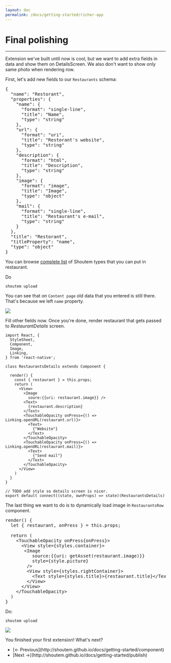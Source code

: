 ```yaml
---
layout: doc
permalink: /docs/getting-started/richer-app
---
```


# Final polishing
<hr />

Extension we've built until now is cool, but we want to add extra fields in data and show them on DetailsScreen. We also don't want to show only same photo when rendering row.

First, let's add new fields to our `Restaurants` schema:

<pre>
{
  "name": "Restorant",
  "properties": {
    "name": {
      "format": "single-line",
      "title": "Name",
      "type": "string"
    },
<span class="newCode">    "url": {
      "format": "uri",
      "title": "Restorant's website",
      "type": "string"
    },
    "description": {
      "format": "html",
      "title": "Description",
      "type": "string"
    },
    "image": {
      "format": "image",
      "title": "Image",
      "type": "object"
    },
    "mail": {
      "format": "single-line",
      "title": "Restaurant's e-mail",
      "type": "string"
    }</span>
  },
  "title": "Restorant",
  "titleProperty": "name",
  "type": "object"
}
</pre>

You can browse [complete list](TODO) of Shoutem types that you can put in restaurant.

Do 
```
shoutem upload
```

You can see that on `Content page` old data that you entered is still there. That's because we left `name` property. 

<p class="image">
<img src='http://shoutem.github.io/img/getting-started/cms-restaurants-details.png'/>
</p>

Fill other fields now. Once you're done, render restaurant that gets passed to _RestaurantDetails_ screen.

```
import React, {
  StyleSheet,
  Component,
  Image,
  Linking,
} from 'react-native';

class RestaurantsDetails extends Component {

  render() {
    const { restaurant } = this.props;
    return (
      <View>
        <Image
          soure:{{uri: restaurant.image}} />
        <Text>
          {restaurant.description}
        </Text>
        <TouchableOpacity onPress={() => Linking.openURL(restaurant.url)}>
          <Text>
            {"Website"}
          </Text>
        </TouchableOpacity>
        <TouchableOpacity onPress={() => Linking.openURL(restaurant.mail)}>
          <Text>
            {"Send mail"}
          </Text>
        </TouchableOpacity>
      </View>
    )
  }
}

// TODO add style so details screen is nicer.
export default connect((state, ownProps) => state)(RestaurantsDetails)
```

The last thing we want to do is to dynamically load image in `RestaurantsRow` component.


<pre>
render() {
  let { restaurant, onPress } = this.props;

  return (
    &lt;TouchableOpacity onPress{onPress}>
      &lt;View style={styles.container}>
<span class="newCode">       &lt;Image
          source:{{uri: getAsset(restaurant.image)}}
          style={style.picture}
        /></span>
        &lt;View style={styles.rightContainer}>
          &lt;Text style={styles.title}>{restaurant.title}&lt;/Text>
        &lt;/View>
      &lt;/View>
    &lt;/TouchableOpacity>
  )
}
</pre>

Do:
```
shoutem upload
```

<p class="image">
<img src='http://shoutem.github.io/img/getting-started/restaurant-list-and-details.png'/>
</p>

You finished your first extension! What's next?

<nav>
  <ul class="pager">
    <li class="previous">
      [<span aria-hidden="true">&larr;</span> Previous](http://shoutem.github.io/docs/getting-started/component)
    </li>
    <li class="next">
      [Next <span aria-hidden="true">&rarr;</span>](http://shoutem.github.io/docs/getting-started/publish)
    </li>
  </ul>
</nav>